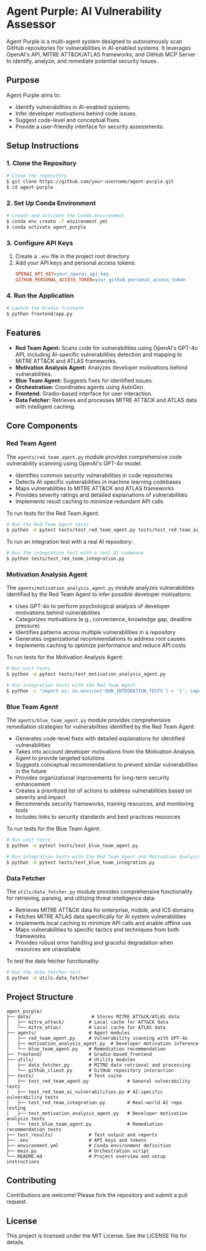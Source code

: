 # Agent Purple: AI Vulnerability Assessor

Agent Purple is a multi-agent system designed to autonomously scan GitHub repositories for vulnerabilities in AI-enabled systems. It leverages OpenAI's API, MITRE ATT&CK/ATLAS frameworks, and GitHub MCP Server to identify, analyze, and remediate potential security issues.

## Purpose
Agent Purple aims to:
- Identify vulnerabilities in AI-enabled systems.
- Infer developer motivations behind code issues.
- Suggest code-level and conceptual fixes.
- Provide a user-friendly interface for security assessments.

## Setup Instructions

### 1. Clone the Repository
```bash
# Clone the repository
$ git clone https://github.com/your-username/agent-purple.git
$ cd agent-purple
```

### 2. Set Up Conda Environment
```bash
# Create and activate the Conda environment
$ conda env create -f environment.yml
$ conda activate agent_purple
```

### 3. Configure API Keys
1. Create a `.env` file in the project root directory.
2. Add your API keys and personal access tokens:
   ```ini
   OPENAI_API_KEY=your_openai_api_key
   GITHUB_PERSONAL_ACCESS_TOKEN=your_github_personal_access_token
   ```

### 4. Run the Application
```bash
# Launch the Gradio frontend
$ python frontend/app.py
```

## Features
- **Red Team Agent:** Scans code for vulnerabilities using OpenAI's GPT-4o API, including AI-specific vulnerabilities detection and mapping to MITRE ATT&CK and ATLAS frameworks.
- **Motivation Analysis Agent:** Analyzes developer motivations behind vulnerabilities.
- **Blue Team Agent:** Suggests fixes for identified issues.
- **Orchestration:** Coordinates agents using AutoGen.
- **Frontend:** Gradio-based interface for user interaction.
- **Data Fetcher:** Retrieves and processes MITRE ATT&CK and ATLAS data with intelligent caching.

## Core Components

### Red Team Agent
The `agents/red_team_agent.py` module provides comprehensive code vulnerability scanning using OpenAI's GPT-4o model:

- Identifies common security vulnerabilities in code repositories
- Detects AI-specific vulnerabilities in machine learning codebases
- Maps vulnerabilities to MITRE ATT&CK and ATLAS frameworks
- Provides severity ratings and detailed explanations of vulnerabilities
- Implements result caching to minimize redundant API calls

To run tests for the Red Team Agent:
```bash
# Run the Red Team Agent tests
$ python -m pytest tests/test_red_team_agent.py tests/test_red_team_ai_vulnerabilities.py
```

To run an integration test with a real AI repository:
```bash
# Run the integration test with a real AI codebase
$ python tests/test_red_team_integration.py
```

### Motivation Analysis Agent
The `agents/motivation_analysis_agent.py` module analyzes vulnerabilities identified by the Red Team Agent to infer possible developer motivations:

- Uses GPT-4o to perform psychological analysis of developer motivations behind vulnerabilities
- Categorizes motivations (e.g., convenience, knowledge gap, deadline pressure)
- Identifies patterns across multiple vulnerabilities in a repository
- Generates organizational recommendations to address root causes
- Implements caching to optimize performance and reduce API costs

To run tests for the Motivation Analysis Agent:
```bash
# Run unit tests
$ python -m pytest tests/test_motivation_analysis_agent.py

# Run integration tests with the Red Team Agent
$ python -c "import os; os.environ['RUN_INTEGRATION_TESTS'] = '1'; import pytest; pytest.main(['-v', 'tests/test_motivation_analysis_agent.py::test_integration_with_red_team_agent', 'tests/test_motivation_analysis_agent.py::test_end_to_end_analysis_flow'])"
```

### Blue Team Agent
The `agents/blue_team_agent.py` module provides comprehensive remediation strategies for vulnerabilities identified by the Red Team Agent:

- Generates code-level fixes with detailed explanations for identified vulnerabilities
- Takes into account developer motivations from the Motivation Analysis Agent to provide targeted solutions
- Suggests conceptual recommendations to prevent similar vulnerabilities in the future
- Provides organizational improvements for long-term security enhancement
- Creates a prioritized list of actions to address vulnerabilities based on severity and impact
- Recommends security frameworks, training resources, and monitoring tools
- Includes links to security standards and best practices resources

To run tests for the Blue Team Agent:
```bash
# Run unit tests
$ python -m pytest tests/test_blue_team_agent.py

# Run integration tests with the Red Team Agent and Motivation Analysis Agent
$ python -m pytest tests/test_blue_team_integration.py
```

### Data Fetcher
The `utils/data_fetcher.py` module provides comprehensive functionality for retrieving, parsing, and utilizing threat intelligence data:

- Retrieves MITRE ATT&CK data for enterprise, mobile, and ICS domains
- Fetches MITRE ATLAS data specifically for AI system vulnerabilities
- Implements local caching to minimize API calls and enable offline use
- Maps vulnerabilities to specific tactics and techniques from both frameworks
- Provides robust error handling and graceful degradation when resources are unavailable

To test the data fetcher functionality:
```bash
# Run the data fetcher test
$ python -m utils.data_fetcher
```

## Project Structure
```
agent_purple/
├── data/                      # Stores MITRE ATT&CK/ATLAS data
│   ├── mitre_attack/         # Local cache for ATT&CK data
│   └── mitre_atlas/          # Local cache for ATLAS data
├── agents/                   # Agent modules
│   ├── red_team_agent.py     # Vulnerability scanning with GPT-4o
│   ├── motivation_analysis_agent.py  # Developer motivation inference
│   └── blue_team_agent.py    # Remediation recommendation
├── frontend/                 # Gradio-based frontend
├── utils/                    # Utility modules
│   ├── data_fetcher.py       # MITRE data retrieval and processing
│   └── github_client.py      # GitHub repository interaction
├── tests/                    # Test suite
│   ├── test_red_team_agent.py              # General vulnerability tests
│   ├── test_red_team_ai_vulnerabilities.py # AI-specific vulnerability tests
│   ├── test_red_team_integration.py        # Real-world AI repo testing
│   ├── test_motivation_analysis_agent.py   # Developer motivation analysis tests
│   └── test_blue_team_agent.py             # Remediation recommendation tests
├── test_results/             # Test output and reports
├── .env                      # API keys and tokens
├── environment.yml           # Conda environment definition
├── main.py                   # Orchestration script
└── README.md                 # Project overview and setup instructions
```

## Contributing
Contributions are welcome! Please fork the repository and submit a pull request.

## License
This project is licensed under the MIT License. See the LICENSE file for details.
